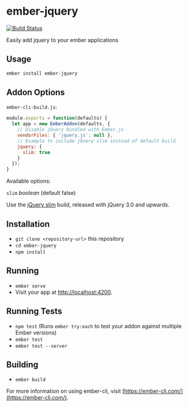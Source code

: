 # ember-jquery

[![Build Status](https://travis-ci.org/topaxi/ember-jquery.svg?branch=master)](https://travis-ci.org/topaxi/ember-jquery)

Easily add jquery to your ember applications

## Usage

```bash
ember install ember-jquery
```

## Addon Options

`ember-cli-build.js`:

```javascript
module.exports = function(defaults) {
  let app = new EmberAddon(defaults, {
    // Disable jQuery bundled with Ember.js
    vendorFiles: { 'jquery.js': null },
    // Example to include jQuery slim instead of default build
    jquery: {
      slim: true
    }
  });
}
```

Available options:

`slim` *boolean* (default false)

Use the [jQuery slim](https://blog.jquery.com/2016/06/09/jquery-3-0-final-released/) build, released with jQuery 3.0 and upwards.

## Installation

* `git clone <repository-url>` this repository
* `cd ember-jquery`
* `npm install`

## Running

* `ember serve`
* Visit your app at [http://localhost:4200](http://localhost:4200).

## Running Tests

* `npm test` (Runs `ember try:each` to test your addon against multiple Ember versions)
* `ember test`
* `ember test --server`

## Building

* `ember build`

For more information on using ember-cli, visit [https://ember-cli.com/](https://ember-cli.com/).
